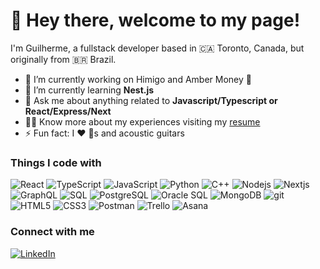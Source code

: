 # 👋 Hey there, welcome to my page!

I'm Guilherme, a fullstack developer based in 🇨🇦 Toronto, Canada, but originally from 🇧🇷 Brazil.

- 🔭 I’m currently working on Himigo and Amber Money 🤫
- 🌱 I’m currently learning **Nest.js**
- 💬 Ask me about anything related to **Javascript/Typescript or React/Express/Next**
- 👨‍💻 Know more about my experiences visiting my [resume](https://guibs-portfolio.vercel.app/files/Resume%20-%20Guilherme%20da%20Silva.pdf)
- ⚡ Fun fact: I ❤️ 🐶s and acoustic guitars

### Things I code with

<p>
    <img alt="React" src="https://img.shields.io/badge/-React-45b8d8?style=flat-square&logo=react&logoColor=white" />
    <img alt="TypeScript" src="https://img.shields.io/badge/-TypeScript-007ACC?style=flat-square&logo=typescript&logoColor=white" />
    <img alt="JavaScript" src="https://shields.io/badge/JavaScript-F7DF1E?logo=JavaScript&logoColor=000&style=flat-square" />
    <img alt="Python" src="https://img.shields.io/badge/Python-3670A0?style=flat-square&logo=python&logoColor=ffdd54" />
    <img alt="C++" src="https://img.shields.io/badge/-C++-blue?logo=cplusplus&style=flat-square" />
    <img alt="Nodejs" src="https://img.shields.io/badge/-Nodejs-43853d?style=flat-square&logo=Node.js&logoColor=white" />
    <img alt="Nextjs" src="https://img.shields.io/badge/next.js-000000?style=flat-square&logo=nextdotjs&logoColor=white" />
    <img alt="GraphQL" src="https://img.shields.io/badge/GraphQL-E434AA?style=flat-square&logo=graphql&logoColor=white" />
    <img alt="SQL" src="https://img.shields.io/badge/-SQL-blue?&logo=MySQL&logoColor=FFF&style=flat-square" />
    <img alt="PostgreSQL" src="https://img.shields.io/badge/PostgreSQL-4169e1?style=flat-square&logo=postgresql&logoColor=white" />
    <img alt="Oracle SQL" src="https://img.shields.io/badge/-Oracle%20SQL-red?&style=flat-square" />
    <img alt="MongoDB" src="https://img.shields.io/badge/-MongoDB-13aa52?style=flat-square&logo=mongodb&logoColor=white" />
    <img alt="git" src="https://img.shields.io/badge/-Git-F05032?style=flat-square&logo=git&logoColor=white" />
    <img alt="HTML5" src="https://img.shields.io/badge/-HTML5-E34F26?style=flat-square&logo=html5&logoColor=white" />
    <img alt="CSS3" src="https://img.shields.io/badge/CSS3-1572B6?style=flat-square&logo=css3&logoColor=white" />
    <img alt="Postman" src="https://img.shields.io/badge/Postman-FF6C37?style=flat-square&logo=Postman&logoColor=white" />
    <img alt="Trello" src="https://img.shields.io/badge/Trello-0052CC?style=flat-square&logo=Trello&logoColor=white" />
    <img alt="Asana" src="https://img.shields.io/badge/Asana-FE584A?style=flat-square&logo=Asana&logoColor=white" />
</p>

### Connect with me

<a href="https://linkedin.com/in/guilhermebdasilva" target="_blank"><img alt="LinkedIn" src="https://img.shields.io/badge/LinkedIn-blue?style=flat-square&logo=linkedin&logoColor=white"></a>
